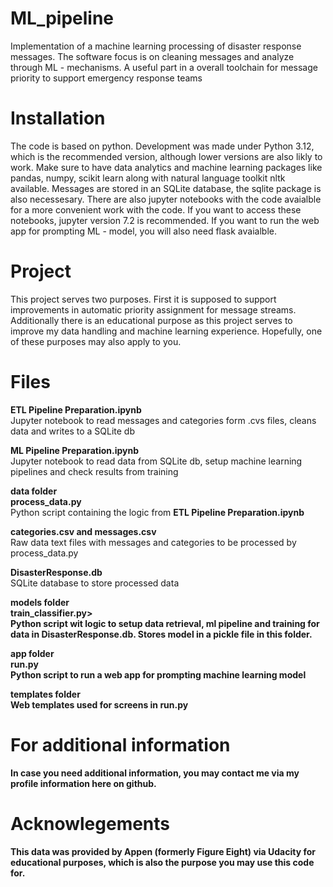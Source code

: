 # ML_pipeline
Implementation of a machine learning processing of disaster response messages. The software focus is on cleaning messages and analyze through ML - mechanisms. A useful part in a overall toolchain for message priority to support emergency response teams

# Installation
The code is based on python. Development was made under Python 3.12, which is the recommended version, although lower versions are also likly to work. Make sure to have data analytics and machine learning packages like pandas, numpy, scikit learn along with natural language toolkit nltk available. Messages are stored in an SQLite database, the sqlite package is also necessesary. There are also jupyter notebooks with the code avaialble for a more convenient work with the code. If you want to access these notebooks, jupyter version 7.2 is recommended. If you want to run the web app for prompting ML - model, you will also need flask avaialble.

# Project
This project serves two purposes. First it is supposed to support improvements in automatic priority assignment for message streams. Additionally there is an educational purpose as this project serves to improve my data handling and machine learning experience. Hopefully, one of these purposes may also apply to you.

# Files
<b>ETL Pipeline Preparation.ipynb</b><br>
Jupyter notebook to read messages and categories form .cvs files, cleans data and writes to a SQLite db

<b>ML Pipeline Preparation.ipynb</b><br>
Jupyter notebook to read data from SQLite db, setup machine learning pipelines and check results from training

<b>data folder</b><br>
<b>process_data.py</b><br>
Python script containing the logic from <b>ETL Pipeline Preparation.ipynb</b>

<b> categories.csv and messages.csv</b><br>
Raw data text files with messages and categories to be processed by process_data.py

<b>DisasterResponse.db</b><br>
SQLite database to store processed data 

<b>models folder</b><br>
<b>train_classifier.py><br>
Python script wit logic to setup data retrieval, ml pipeline and training for data in <b>DisasterResponse.db</b>. Stores model in a pickle file in this folder.

<b>app folder</b><br>
<b>run.py</b><br>
Python script to run a web app for prompting machine learning model

<b>templates folder</b><br>
Web templates used for screens in <b>run.py</b>

# For additional information
In case you need additional information, you may contact me via my profile information here on github.

# Acknowlegements
This data was provided by Appen (formerly Figure Eight) via Udacity for educational purposes, which is also the purpose you may use this code for.
